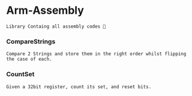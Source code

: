 # Arm-Assembly

```
Library Containg all assembly codes 🙂
```


### CompareStrings
```
Compare 2 Strings and store them in the right order whilst flipping the case of each.
```

### CountSet
```
Given a 32bit register, count its set, and reset bits.
```
